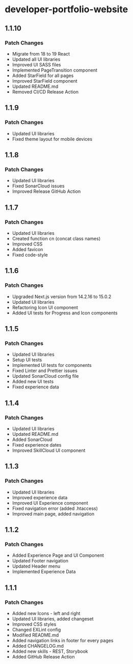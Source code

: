 # developer-portfolio-website

## 1.1.10

### Patch Changes

- Migrate from 18 to 19 React
- Updated all UI libraries
- Improved UI SASS files
- Implemented PageTransition component
- Added StarField for all pages
- Improved StarField component
- Updated README.md
- Removed CI/CD Release Action

## 1.1.9

### Patch Changes

- Updated UI libraries
- Fixed theme layout for mobile devices

## 1.1.8

### Patch Changes

- Updated UI libraries
- Fixed SonarCloud issues
- Improved Release GitHub Action

## 1.1.7

### Patch Changes

- Updated UI libraries
- Created function cn (concat class names)
- Improved CSS
- Added favicon
- Fixed code-style

## 1.1.6

### Patch Changes

- Upgraded Next.js version from 14.2.16 to 15.0.2
- Updated UI libraries
- Refactoring Icon UI component
- Added UI tests for Progress and Icon components

## 1.1.5

### Patch Changes

- Updated UI libraries
- Setup UI tests
- Implemented UI tests for components
- Fixed Linter and Prettier issues
- Updated SonarCloud config file
- Added new UI tests
- Fixed experience data

## 1.1.4

### Patch Changes

- Updated UI libraries
- Updated README.md
- Added SonarCloud
- Fixed experience dates
- Improved SkillCloud UI component

## 1.1.3

### Patch Changes

- Updated UI libraries
- Improved experience data
- Improved UI Experience component
- Fixed navigation error (added .htaccess)
- Improved main page, added navigation

## 1.1.2

### Patch Changes

- Added Experience Page and UI Component
- Updated Footer navigation
- Updated Header menu
- Implemented Experience Data

## 1.1.1

### Patch Changes

- Added new Icons - left and right
- Updated UI libraries, added changeset
- Improved CSS styles
- Changed EXLint config
- Modified README.md
- Added navigation links in footer for every pages
- Added CHANGELOG.md
- Added new skills - REST, Storybook
- Added GitHub Release Action
